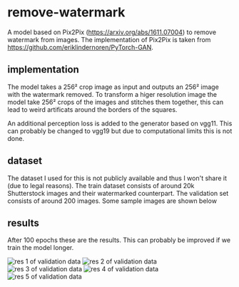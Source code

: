 # remove-watermark

A model based on Pix2Pix (https://arxiv.org/abs/1611.07004) to remove watermark from images.
The implementation of Pix2Pix is taken from https://github.com/eriklindernoren/PyTorch-GAN.

## implementation

The model takes a 256² crop image as input and outputs an 256² image with the watermark removed.
To transform a higer resolution image the model take 256² crops of the images and stitches them together, this can
lead to weird artificats around the borders of the squares.

An additional perception loss is added to the generator based on vgg11. This can probably be changed to vgg19 but due
to computational limits this is not done.

## dataset

The dataset I used for this is not publicly available and thus I won't share it (due to legal reasons).
The train dataset consists of around 20k Shutterstock images and their watermarked counterpart.
The validation set consists of around 200 images. Some sample images are shown below

## results

After 100 epochs these are the results. This can probably be improved if we train the model longer.

![res 1 of validation data](results/epoch100/res0.jpg?raw=true "example 1")
![res 2 of validation data](results/epoch100/res1.jpg?raw=true "example 2")
![res 3 of validation data](results/epoch100/res2.jpg?raw=true "example 3")
![res 4 of validation data](results/epoch100/res3.jpg?raw=true "example 4")
![res 5 of validation data](results/epoch100/res4.jpg?raw=true "example 5")